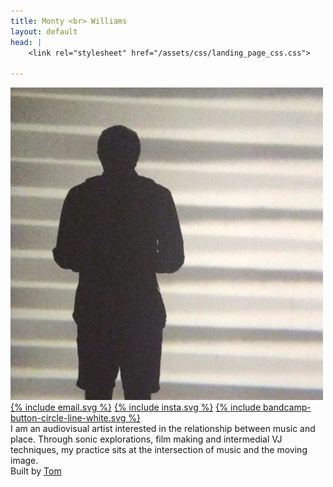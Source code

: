 ```yaml
---
title: Monty <br> Williams
layout: default
head: |
    <link rel="stylesheet" href="/assets/css/landing_page_css.css">

---
```

<section class = "bio h-card">
<section class = "bio-left">
<img class = "photo u-photo avatar" src="/assets/images/pic.jpeg">

<div class = "logo-links">
    <!-- <a href = "/">{% include home.svg %}</a> -->
    <a href = "mailto:montyfew@gmail.com" rel="me">{% include email.svg %}</a>
    <a href = "https://instagram.com/montyfew" rel="me" class="u-url">{% include insta.svg %}</a>
    <a href = "https://monoworks.bandcamp.com" rel="me" class="u-url">{% include bandcamp-button-circle-line-white.svg %}</a>
</div>
</section>

<section class = "bio-right">
I am an audiovisual artist interested in the relationship between music and place. Through sonic explorations, film making and intermedial VJ techniques, my practice sits at the intersection of music and the moving image.
</section>

<footer>Built by <a href = "https://thomashodson.com">Tom</a></footer>

</section>